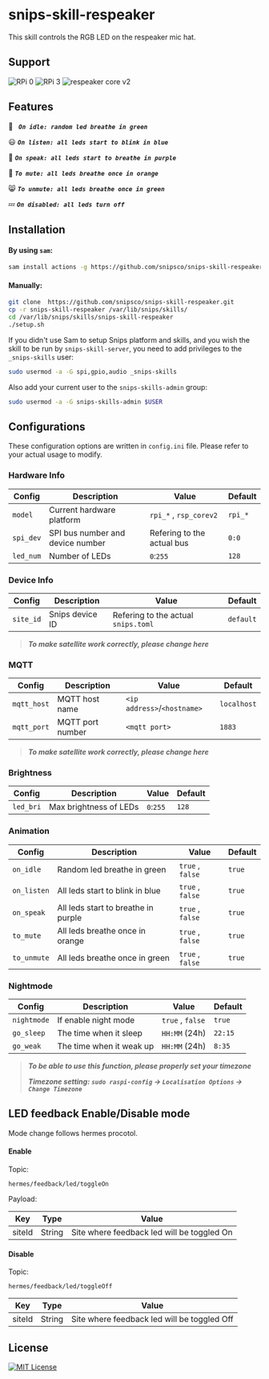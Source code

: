 # snips-skill-respeaker

This skill controls the RGB LED on the respeaker mic hat.

## Support

![RPi 0](https://img.shields.io/badge/RPi%200-success-brightgreen.svg)
![RPi 3](https://img.shields.io/badge/RPi%203-success-brightgreen.svg)
![respeaker core v2](https://img.shields.io/badge/respeaker%20core%20v2-success-brightgreen.svg)

## Features

:rocket: ***``` On idle: random led breathe in green```***

:smiley: ***```On listen: all leds start to blink in blue```***

:loudspeaker: ***```On speak: all leds start to breathe in purple```***

:speak_no_evil: ***```To mute: all leds breathe once in orange```***

:smile_cat: ***```To unmute: all leds breathe once in green```***

:zzz: ***```On disabled: all leds turn off```***

## Installation

#### By using `sam`:

```bash
sam install actions -g https://github.com/snipsco/snips-skill-respeaker.git
```

#### Manually:

```bash
git clone  https://github.com/snipsco/snips-skill-respeaker.git
cp -r snips-skill-respeaker /var/lib/snips/skills/
cd /var/lib/snips/skills/snips-skill-respeaker
./setup.sh
```

If you didn't use Sam to setup Snips platform and skills, and you wish the skill to be run by `snips-skill-server`, you need to add privileges to the `_snips-skills` user:

```bash
sudo usermod -a -G spi,gpio,audio _snips-skills
```

Also add your current user to the `snips-skills-admin` group:
```bash
sudo usermod -a -G snips-skills-admin $USER
```
## Configurations

These configuration options are written in `config.ini` file. Please refer to your actual usage to modify.

### Hardware Info

| Config | Description | Value | Default |
| --- | --- | --- | --- |
| `model` | Current hardware platform | `rpi_*` , `rsp_corev2` | `rpi_*` |
| `spi_dev` | SPI bus number and device number | Refering to the actual bus | `0:0` | 
| `led_num` | Number of LEDs | `0`:`255` | `128` |

### Device Info

| Config | Description | Value | Default |
| --- | --- | --- | --- |
| `site_id` | Snips device ID | Refering to the actual `snips.toml` | `default` |

> ***To make satellite work correctly, please change here***

### MQTT

| Config | Description | Value | Default |
| --- | --- | --- | --- |
| `mqtt_host` | MQTT host name | `<ip address>`/`<hostname>` | `localhost` |
| `mqtt_port` | MQTT port number | `<mqtt port>` | `1883` |

> ***To make satellite work correctly, please change here***

### Brightness

| Config | Description | Value | Default |
| --- | --- | --- | --- |
| `led_bri` | Max brightness of LEDs | `0`:`255` | `128` |

### Animation 

| Config | Description | Value | Default |
| --- | --- | --- | --- |
| `on_idle` | Random led breathe in green | `true` , `false` | `true` |
| `on_listen` | All leds start to blink in blue | `true` , `false` | `true` |
| `on_speak` | All leds start to breathe in purple | `true` , `false` | `true` |
| `to_mute` | All leds breathe once in orange | `true` , `false` | `true` |
| `to_unmute` | All leds breathe once in green | `true` , `false` | `true` |

### Nightmode

| Config | Description | Value | Default |
| --- | --- | --- | --- |
| `nightmode` | If enable night mode | `true` , `false` | `true` |
| `go_sleep` | The time when it sleep | `HH:MM` (24h) | `22:15` | 
| `go_weak` | The time when it weak up | `HH:MM` (24h) | `8:35` |

> ***To be able to use this function, please properly set your timezone***
> 
> ***Timezone setting: `sudo raspi-config` -> `Localisation Options` -> `Change Timezone`***

## LED feedback Enable/Disable mode

Mode change follows hermes procotol.

#### Enable

Topic:

`hermes/feedback/led/toggleOn`

Payload:

| Key | Type | Value |
| --- | --- | --- |
| siteId | String | Site where feedback led will be toggled On |

#### Disable

Topic: 

`hermes/feedback/led/toggleOff`

| Key | Type | Value | 
| --- | --- | --- |
| siteId | String | Site where feedback led will be toggled Off | 

## License

[![MIT License](https://img.shields.io/badge/license-MIT-blue.svg)](https://raw.githubusercontent.com/snipsco/snips-skill-owm/master/LICENSE.txt)

